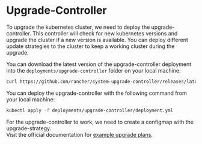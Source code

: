 # Upgrade-Controller
To upgrade the kubernetes cluster, we need to deploy the upgrade-controller. This controller will check for new kubernetes versions and upgrade the cluster if a new version is available. You can deploy different update strategies to the cluster to keep a working cluster during the upgrade.

You can download the latest version of the upgrade-controller deployment into the `deployments/upgrade-controller` folder on your local machine:
```bash
curl https://github.com/rancher/system-upgrade-controller/releases/latest/download/system-upgrade-controller.yaml --create-dirs -o deployments/upgrade-controller/deployment.yml
```

You can deploy the upgrade-controller with the following command from your local machine:
```bash
kubectl apply -f deployments/upgrade-controller/deployment.yml
```

For the upgrade-controller to work, we need to create a configmap with the upgrade-strategy.  
Visit the official documentation for [example upgrade plans](https://github.com/rancher/system-upgrade-controller#example-plans).